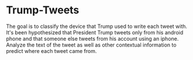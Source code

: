 # Trump-Tweets

The goal is to classify the device that Trump used to write each tweet with. It's been hypothesized that President Trump tweets only from his android phone and that someone else tweets from his account using an iphone. Analyze the text of the tweet as well as other contextual information to predict where each tweet came from.
